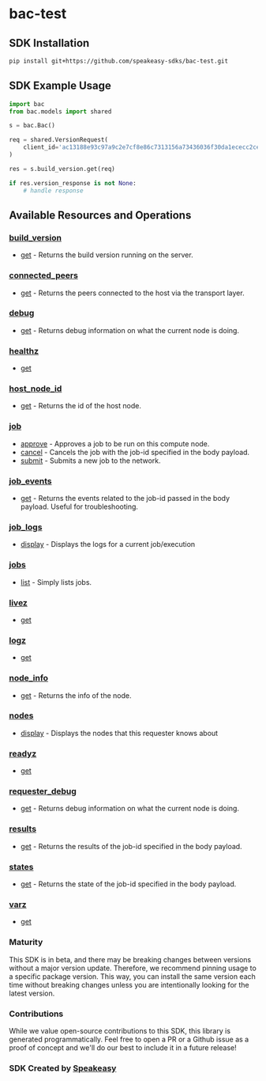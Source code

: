 # bac-test

<!-- Start SDK Installation -->
## SDK Installation

```bash
pip install git+https://github.com/speakeasy-sdks/bac-test.git
```
<!-- End SDK Installation -->

## SDK Example Usage
<!-- Start SDK Example Usage -->


```python
import bac
from bac.models import shared

s = bac.Bac()

req = shared.VersionRequest(
    client_id='ac13188e93c97a9c2e7cf8e86c7313156a73436036f30da1ececc2ce79f9ea51',
)

res = s.build_version.get(req)

if res.version_response is not None:
    # handle response
```
<!-- End SDK Example Usage -->

<!-- Start SDK Available Operations -->
## Available Resources and Operations


### [build_version](docs/sdks/buildversion/README.md)

* [get](docs/sdks/buildversion/README.md#get) - Returns the build version running on the server.

### [connected_peers](docs/sdks/connectedpeers/README.md)

* [get](docs/sdks/connectedpeers/README.md#get) - Returns the peers connected to the host via the transport layer.

### [debug](docs/sdks/debug/README.md)

* [get](docs/sdks/debug/README.md#get) - Returns debug information on what the current node is doing.

### [healthz](docs/sdks/healthz/README.md)

* [get](docs/sdks/healthz/README.md#get)

### [host_node_id](docs/sdks/hostnodeid/README.md)

* [get](docs/sdks/hostnodeid/README.md#get) - Returns the id of the host node.

### [job](docs/sdks/job/README.md)

* [approve](docs/sdks/job/README.md#approve) - Approves a job to be run on this compute node.
* [cancel](docs/sdks/job/README.md#cancel) - Cancels the job with the job-id specified in the body payload.
* [submit](docs/sdks/job/README.md#submit) - Submits a new job to the network.

### [job_events](docs/sdks/jobevents/README.md)

* [get](docs/sdks/jobevents/README.md#get) - Returns the events related to the job-id passed in the body payload. Useful for troubleshooting.

### [job_logs](docs/sdks/joblogs/README.md)

* [display](docs/sdks/joblogs/README.md#display) - Displays the logs for a current job/execution

### [jobs](docs/sdks/jobs/README.md)

* [list](docs/sdks/jobs/README.md#list) - Simply lists jobs.

### [livez](docs/sdks/livez/README.md)

* [get](docs/sdks/livez/README.md#get)

### [logz](docs/sdks/logz/README.md)

* [get](docs/sdks/logz/README.md#get)

### [node_info](docs/sdks/nodeinfo/README.md)

* [get](docs/sdks/nodeinfo/README.md#get) - Returns the info of the node.

### [nodes](docs/sdks/nodes/README.md)

* [display](docs/sdks/nodes/README.md#display) - Displays the nodes that this requester knows about

### [readyz](docs/sdks/readyz/README.md)

* [get](docs/sdks/readyz/README.md#get)

### [requester_debug](docs/sdks/requesterdebug/README.md)

* [get](docs/sdks/requesterdebug/README.md#get) - Returns debug information on what the current node is doing.

### [results](docs/sdks/results/README.md)

* [get](docs/sdks/results/README.md#get) - Returns the results of the job-id specified in the body payload.

### [states](docs/sdks/states/README.md)

* [get](docs/sdks/states/README.md#get) - Returns the state of the job-id specified in the body payload.

### [varz](docs/sdks/varz/README.md)

* [get](docs/sdks/varz/README.md#get)
<!-- End SDK Available Operations -->

### Maturity

This SDK is in beta, and there may be breaking changes between versions without a major version update. Therefore, we recommend pinning usage
to a specific package version. This way, you can install the same version each time without breaking changes unless you are intentionally
looking for the latest version.

### Contributions

While we value open-source contributions to this SDK, this library is generated programmatically.
Feel free to open a PR or a Github issue as a proof of concept and we'll do our best to include it in a future release!

### SDK Created by [Speakeasy](https://docs.speakeasyapi.dev/docs/using-speakeasy/client-sdks)
